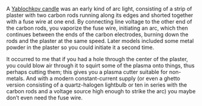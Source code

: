 A [Yablochkov candle] was an early kind of arc light, consisting of a
strip of plaster with two carbon rods running along its edges and
shorted together with a fuse wire at one end.  By connecting line
voltage to the other end of the carbon rods, you vaporize the fuse
wire, initiating an arc, which then continues between the ends of the
carbon electrodes, burning down the rods and the plaster at the same
speed.  Later models included some metal powder in the plaster so you
could initiate it a second time.

[Yablochkov candle]: https://en.wikipedia.org/wiki/Yablochkov_candle

It occurred to me that if you had a hole through the center of the
plaster, you could blow air through it to squirt some of the plasma
onto things, thus perhaps cutting them; this gives you a plasma cutter
suitable for non-metals.  And with a modern constant-current supply
(or even a ghetto version consisting of a quartz-halogen lightbulb or
ten in series with the carbon rods and a voltage source high enough to
strike the arc) you maybe don’t even need the fuse wire.

